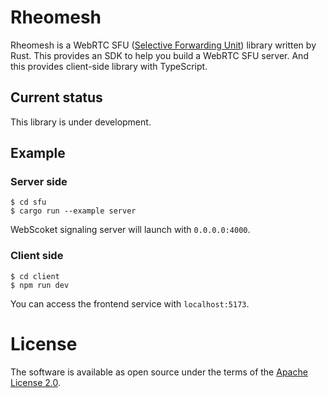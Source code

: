 # Rheomesh
Rheomesh is a WebRTC SFU ([Selective Forwarding Unit](https://bloggeek.me/webrtcglossary/sfu/)) library written by Rust. This provides an SDK to help you build a WebRTC SFU server. And this provides client-side library with TypeScript.


## Current status
This library is under development.


## Example
### Server side
```
$ cd sfu
$ cargo run --example server
```

WebScoket signaling server will launch with `0.0.0.0:4000`.

### Client side
```
$ cd client
$ npm run dev
```

You can access the frontend service with `localhost:5173`.

# License
The software is available as open source under the terms of the [Apache License 2.0](https://www.apache.org/licenses/LICENSE-2.0).
